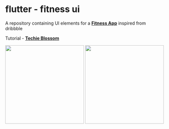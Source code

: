 # flutter - fitness ui

A repository containing UI elements for a **[Fitness App](https://dribbble.com/shots/5698597-Fitness-App)** inspired from dribbble

Tutorial - **[Techie Blossom](https://www.youtube.com/watch?v=4lHDXcOXOYc)**

<img src="https://github.com/hauntarl/flui_002_fitness/blob/master/screenshots/home-page.gif" width="250"> <img src="https://github.com/hauntarl/flui_002_fitness/blob/master/screenshots/menu-page.gif" width="250">
